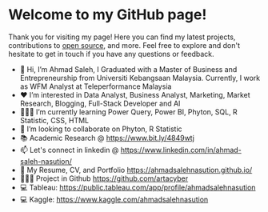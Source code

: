 <!DOCTYPE html>
<html>
<head>
 
</head>
<body>
  <h1>Welcome to my GitHub page!</h1>
  <p>Thank you for visiting my page! Here you can find my latest projects, contributions to <a href="#">open source</a>, and more. Feel free to explore and don't hesitate to get in touch if you have any questions or feedback.</p>
</body>
</html>

- 👋 Hi, I’m Ahmad Saleh, I Graduated with a Master of Business and Entrepreneurship from Universiti Kebangsaan Malaysia. Currently, I work as WFM Analyst at Teleperformance Malaysia
- ❤️ I’m interested in Data Analyst, Business Analyst, Marketing, Market Research, Blogging, Full-Stack Developer and AI
- 🙇🏻‍♂️ I’m currently learning  Power Query, Power BI, Phyton, SQL, R Statistic, CSS, HTML
- 💞️ I’m looking to collaborate on Phyton, R Statistic
- 📚 Academic Research @ https://www.bit.ly/4849wtj
- 📫 Let's connect in linkedin @ https://www.linkedin.com/in/ahmad-saleh-nasution/
- 📄 My Resume, CV, and Portfolio https://ahmadsalehnasution.github.io/
- 🧑🏻‍💻 Project in Github https://github.com/artacyber
- 💻  Tableau: https://public.tableau.com/app/profile/ahmadsalehnasution
- 💻 Kaggle: https://www.kaggle.com/ahmadsalehnasution


<!---
ahmadsalehnasution/ahmadsalehnasution is a ✨ special ✨ repository because its `README.md` (this file) appears on your GitHub profile.
You can click the Preview link to take a look at your changes.
--->

